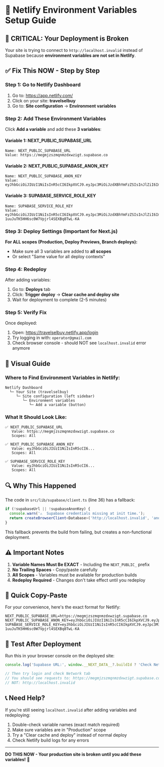 # 🚀 Netlify Environment Variables Setup Guide

## 🚨 CRITICAL: Your Deployment is Broken

Your site is trying to connect to `http://localhost.invalid` instead of Supabase because **environment variables are not set in Netlify**.

## ✅ Fix This NOW - Step by Step

### Step 1: Go to Netlify Dashboard

1. Go to: https://app.netlify.com/
2. Click on your site: **travelselbuy**
3. Go to: **Site configuration** → **Environment variables**

### Step 2: Add These Environment Variables

Click **Add a variable** and add these **3 variables**:

#### Variable 1: NEXT_PUBLIC_SUPABASE_URL
```
Name: NEXT_PUBLIC_SUPABASE_URL
Value: https://megmjzszmqnmzdxwzigt.supabase.co
```

#### Variable 2: NEXT_PUBLIC_SUPABASE_ANON_KEY
```
Name: NEXT_PUBLIC_SUPABASE_ANON_KEY
Value: eyJhbGciOiJIUzI1NiIsInR5cCI6IkpXVCJ9.eyJpc3MiOiJzdXBhYmFzZSIsInJlZiI6Im1lZ21qenN6bXFubXpkeHd6aWd0Iiwicm9sZSI6ImFub24iLCJpYXQiOjE3NTk1NTE3ODYsImV4cCI6MjA3NTEyNzc4Nn0.BN_tgy60e4UeRyeohwGe48P8QY9KNgFu8dw__AMxRGE
```

#### Variable 3: SUPABASE_SERVICE_ROLE_KEY
```
Name: SUPABASE_SERVICE_ROLE_KEY
Value: eyJhbGciOiJIUzI1NiIsInR5cCI6IkpXVCJ9.eyJpc3MiOiJzdXBhYmFzZSIsInJlZiI6Im1lZ21qenN6bXFubXpkeHd6aWd0Iiwicm9sZSI6InNlcnZpY2Vfcm9sZSIsImlhdCI6MTc1OTU1MTc4NiwiZXhwIjoyMDc1MTI3Nzg2fQ.i2kYiW0n-1uuJuTK5HH6sc0W7Vpjrl4SEXBq8TwL-KA
```

### Step 3: Deploy Settings (Important for Next.js)

**For ALL scopes (Production, Deploy Previews, Branch deploys):**
- Make sure all 3 variables are added to **all scopes**
- Or select "Same value for all deploy contexts"

### Step 4: Redeploy

After adding variables:
1. Go to: **Deploys** tab
2. Click: **Trigger deploy** → **Clear cache and deploy site**
3. Wait for deployment to complete (2-5 minutes)

### Step 5: Verify Fix

Once deployed:
1. Open: https://travelselbuy.netlify.app/login
2. Try logging in with: `operator@gmail.com`
3. Check browser console - should NOT see `localhost.invalid` error anymore

## 📸 Visual Guide

### Where to Find Environment Variables in Netlify:

```
Netlify Dashboard
  └─ Your Site (travelselbuy)
     └─ Site configuration (left sidebar)
        └─ Environment variables
           └─ Add a variable (button)
```

### What It Should Look Like:

```
✅ NEXT_PUBLIC_SUPABASE_URL
   Value: https://megmjzszmqnmzdxwzigt.supabase.co
   Scopes: All

✅ NEXT_PUBLIC_SUPABASE_ANON_KEY  
   Value: eyJhbGciOiJIUzI1NiIsInR5cCI6...
   Scopes: All

✅ SUPABASE_SERVICE_ROLE_KEY
   Value: eyJhbGciOiJIUzI1NiIsInR5cCI6...
   Scopes: All
```

## 🔍 Why This Happened

The code in `src/lib/supabase/client.ts` (line 36) has a fallback:

```typescript
if (!supabaseUrl || !supabaseAnonKey) {
  console.warn('⚠️  Supabase credentials missing at init time.');
  return createBrowserClient<Database>('http://localhost.invalid', 'anon');
}
```

This fallback prevents the build from failing, but creates a non-functional deployment.

## ⚠️ Important Notes

1. **Variable Names Must Be EXACT** - Including the `NEXT_PUBLIC_` prefix
2. **No Trailing Spaces** - Copy/paste carefully
3. **All Scopes** - Variables must be available for production builds
4. **Redeploy Required** - Changes don't take effect until you redeploy

## 🎯 Quick Copy-Paste

For your convenience, here's the exact format for Netlify:

```env
NEXT_PUBLIC_SUPABASE_URL=https://megmjzszmqnmzdxwzigt.supabase.co
NEXT_PUBLIC_SUPABASE_ANON_KEY=eyJhbGciOiJIUzI1NiIsInR5cCI6IkpXVCJ9.eyJpc3MiOiJzdXBhYmFzZSIsInJlZiI6Im1lZ21qenN6bXFubXpkeHd6aWd0Iiwicm9sZSI6ImFub24iLCJpYXQiOjE3NTk1NTE3ODYsImV4cCI6MjA3NTEyNzc4Nn0.BN_tgy60e4UeRyeohwGe48P8QY9KNgFu8dw__AMxRGE
SUPABASE_SERVICE_ROLE_KEY=eyJhbGciOiJIUzI1NiIsInR5cCI6IkpXVCJ9.eyJpc3MiOiJzdXBhYmFzZSIsInJlZiI6Im1lZ21qenN6bXFubXpkeHd6aWd0Iiwicm9sZSI6InNlcnZpY2Vfcm9sZSIsImlhdCI6MTc1OTU1MTc4NiwiZXhwIjoyMDc1MTI3Nzg2fQ.i2kYiW0n-1uuJuTK5HH6sc0W7Vpjrl4SEXBq8TwL-KA
```

## 🧪 Test After Deployment

Run this in your browser console on the deployed site:

```javascript
console.log('Supabase URL:', window.__NEXT_DATA__?.buildId ? 'Check Network Tab' : 'N/A');

// Then try login and check Network tab
// You should see requests to: https://megmjzszmqnmzdxwzigt.supabase.co
// NOT: http://localhost.invalid
```

## 📞 Need Help?

If you're still seeing `localhost.invalid` after adding variables and redeploying:

1. Double-check variable names (exact match required)
2. Make sure variables are in "Production" scope
3. Try a "Clear cache and deploy" instead of normal deploy
4. Check Netlify build logs for any errors

---

**DO THIS NOW - Your production site is broken until you add these variables!** 🚨


